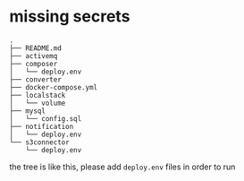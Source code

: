# missing secrets
```
.
├── README.md
├── activemq
├── composer
│   └── deploy.env
├── converter
├── docker-compose.yml
├── localstack
│   └── volume
├── mysql
│   └── config.sql
├── notification
│   └── deploy.env
└── s3connector
    └── deploy.env
```

the tree is like this, please add `deploy.env` files in order to run